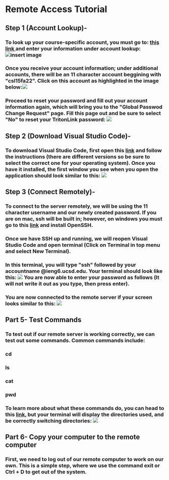 # Remote Access Tutorial
## Step 1 (Account Lookup)-
### To look up your course-specific account, you must go to: [this link ](https://sdacs.ucsd.edu/~icc/index.php)and enter your information under account lookup: ![insert image](https://github.com/jraynovi/cse15l-lab-reports/blob/main/IMG_0411.jpg?raw=true)

### Once you receive your account information; under additional accounts, there will be an 11 character account beggining with "csl15fa22". Click on this account as highlighted in the image below:![](https://github.com/jraynovi/cse15l-lab-reports/blob/main/lookupresults.jpg?raw=true)

### Proceed to reset your password and fill out your account information again, which will bring you to the "Global Passwod Change Request" page. Fill this page out and be sure to select "No" to reset your TritonLink password: ![](https://github.com/jraynovi/cse15l-lab-reports/blob/main/dontchangetritonlink.jpg?raw=true)
## Step 2 (Download Visual Studio Code)-
### To download Visual Studio Code, first open this [link](https://code.visualstudio.com/) and follow the instructions (there are different versions so be sure to select the correct one for your operating system). Once you have it installed, the first window you see when you open the application should look similar to this: ![](https://github.com/jraynovi/cse15l-lab-reports/blob/main/Part%201.png?raw=true)
## Step 3 (Connect Remotely)-
### To connect to the server remotely, we will be using the 11 character username and our newly created password. If you are on mac, ssh will be built in; however, on windows you must go to this [link](https://docs.microsoft.com/en-us/windows-server/administration/openssh/openssh_install_firstuse) and install OpenSSH. 
### Once we have SSH up and running, we will reopen Visual Studio Code and open terminal (Click on Terminal in top menu and select New Terminal). 
### In this terminal, you will type "ssh" followed by your accountname @ieng6.ucsd.edu. Your terminal should look like this: ![](https://github.com/jraynovi/cse15l-lab-reports/blob/main/Screen%20Shot%202022-09-30%20at%2011.50.57%20PM.png?raw=true) You are now able to enter your password as follows (It will not write it out as you type, then press enter).
### You are now connected to the remote server if your screen looks similar to this: ![](https://github.com/jraynovi/cse15l-lab-reports/blob/main/Screen%20Shot%202022-09-30%20at%2011.54.32%20PM.png?raw=true)
## Part 5- Test Commands
### To test out if our remote server is working correctly, we can test out some commands. Common commands include:
### cd
### ls
### cat
### pwd
### To learn more about what these commands do, you can head to this [link](https://kb.iu.edu/d/afsk), but your terminal will display the directories used, and be correctly switching directories: ![](https://github.com/jraynovi/cse15l-lab-reports/blob/main/command%20test.png?raw=true)
## Part 6- Copy your computer to the remote computer
### First, we need to log out of our remote computer to work on our own. This is a simple step, where we use the command exit or Ctrl + D to get out of the system.